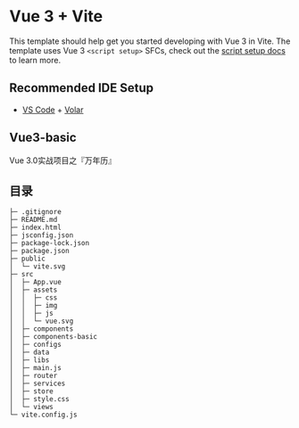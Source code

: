 # Vue 3 + Vite

This template should help get you started developing with Vue 3 in Vite. The template uses Vue 3 `<script setup>` SFCs, check out the [script setup docs](https://v3.vuejs.org/api/sfc-script-setup.html#sfc-script-setup) to learn more.

## Recommended IDE Setup

- [VS Code](https://code.visualstudio.com/) + [Volar](https://marketplace.visualstudio.com/items?itemName=Vue.volar)

## Vue3-basic

Vue 3.0实战项目之『万年历』

## 目录

```
├─ .gitignore 
├─ README.md
├─ index.html
├─ jsconfig.json
├─ package-lock.json
├─ package.json
├─ public
│  └─ vite.svg
├─ src
│  ├─ App.vue
│  ├─ assets
│  │  ├─ css
│  │  ├─ img
│  │  ├─ js
│  │  └─ vue.svg
│  ├─ components
│  ├─ components-basic
│  ├─ configs
│  ├─ data
│  ├─ libs
│  ├─ main.js
│  ├─ router
│  ├─ services
│  ├─ store
│  ├─ style.css
│  └─ views
└─ vite.config.js

```